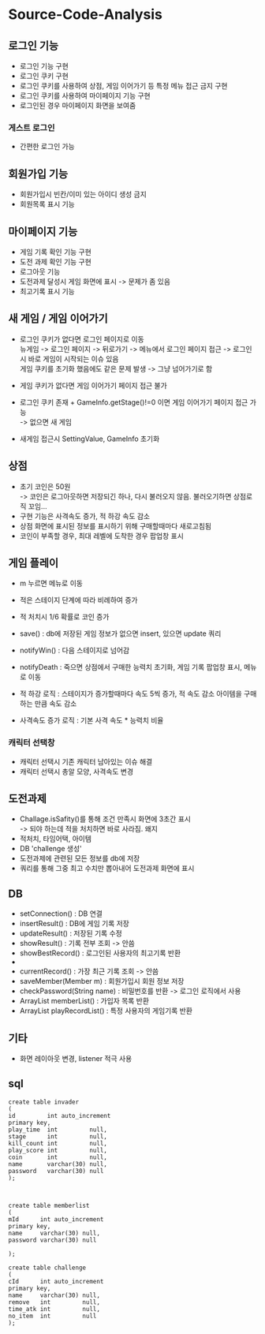 # Source-Code-Analysis

## 로그인 기능

- 로그인 기능 구현
- 로그인 쿠키 구현
- 로그인 쿠키를 사용하여 상점, 게임 이어가기 등 특정 메뉴 접근 금지 구현
- 로그인 쿠키를 사용하여 마이페이지 기능 구현
- 로그인된 경우 마이페이지 화면을 보여줌

### 게스트 로그인

- 간편한 로그인 가능 

## 회원가입 기능

- 회원가입시 빈칸/이미 있는 아이디 생성 금지
- 회원목록 표시 기능

##  마이페이지 기능
- 게임 기록 확인 기능 구현
- 도전 과제 확인 기능 구현
- 로그아웃 기능
- 도전과제 달성시 게임 화면에 표시 -> 문제가 좀 있음
- 최고기록 표시 기능

## 새 게임 / 게임 이어가기

- 로그인 쿠키가 없다면 로그인 페이지로 이동 \
  뉴게임 -> 로그인 페이지 -> 뒤로가기 -> 메뉴에서 로그인 페이지 접근 -> 로그인 시 바로 게임이 시작되는 이슈 있음\
  게임 쿠키를 초기화 했음에도 같은 문제 발생 -> 그냥 넘어가기로 함
  
- 게임 쿠키가 없다면 게임 이어가기 페이지 접근 불가
- 로그인 쿠키 존재 + GameInfo.getStage()!=0 이면 게임 이어가기 페이지 접근 가능\
  -> 없으면 새 게임
- 새게임 접근시 SettingValue, GameInfo 초기화

## 상점
- 초기 코인은 50원\
  -> 코인은 로그아웃하면 저장되긴 하나, 다시 불러오지 않음. 불러오기하면 상점로직 꼬임... 
- 구현 기능은 사격속도 증가, 적 하강 속도 감소
- 상점 화면에 표시된 정보를 표시하기 위해 구매할때마다 새로고침됨
- 코인이 부족할 경우, 최대 레벨에 도착한 경우 팝업창 표시

## 게임 플레이
- m 누르면 메뉴로 이동
- 적은 스테이지 단계에 따라 비례하여 증가
- 적 처치시 1/6 확률로 코인 증가

- save() : db에 저장된 게임 정보가 없으면 insert, 있으면 update 쿼리
- notifyWin() : 다음 스테이지로 넘어감
- notifyDeath : 죽으면 상점에서 구매한 능력치 초기화, 게임 기록 팝업창 표시, 메뉴로 이동

- 적 하강 로직 : 스테이지가 증가할때마다 속도 5씩 증가, 적 속도 감소 아이템을 구매하는 만큼 속도 감소
- 사격속도 증가 로직 : 기본 사격 속도 * 능력치 비율

### 캐릭터 선택창
- 캐릭터 선택시 기존 캐릭터 남아있는 이슈 해결
- 캐릭터 선택시 총알 모양, 사격속도 변경

## 도전과제
- Challage.isSafity()를 통해 조건 만족시 화면에 3초간 표시\
  -> 되야 하는데 적을 처치하면 바로 사라짐. 왜지
- 적처치, 타임어택, 아이템 
- DB 'challenge 생성' 
- 도전과제에 관련된 모든 정보를 db에 저장
- 쿼리를 통해 그중 최고 수치만 뽑아내어 도전과제 화면에 표시

## DB
- setConnection() : DB 연결
- insertResult() : DB에 게임 기록 저장
- updateResult() : 저장된 기록 수정
- showResult() : 기록 전부 조회 -> 안씀
- showBestRecord() : 로그인된 사용자의 최고기록 반환
- 
- currentRecord() : 가장 최근 기록 조회 -> 안씀
- saveMember(Member m) : 회원가입시 회원 정보 저장
- checkPassword(String name) : 비밀번호를 반환 -> 로그인 로직에서 사용
-  ArrayList<Member> memberList() : 가입자 목록 반환
- ArrayList<SendGameInfo> playRecordList() : 특정 사용자의 게임기록 반환

## 기타
- 화면 레이아웃 변경, listener 적극 사용

## sql
~~~
create table invader
(
id         int auto_increment
primary key,
play_time  int         null,
stage      int         null,
kill_count int         null,
play_score int         null,
coin       int         null,
name       varchar(30) null,
password   varchar(30) null
);



create table memberlist
(
mId      int auto_increment
primary key,
name     varchar(30) null,
password varchar(30) null

);

create table challenge
(
cId      int auto_increment
primary key,
name     varchar(30) null,
remove   int         null,
time_atk int         null,
no_item  int         null
);
~~~
